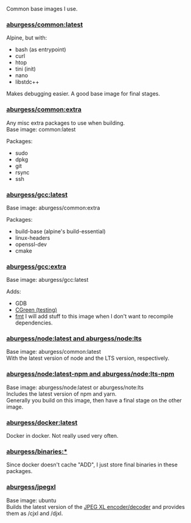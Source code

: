 Common base images I use.

### [aburgess/common:latest](https://hub.docker.com/r/aburgess/latest)

Alpine, but with:
* bash (as entrypoint)
* curl
* htop
* tini (init)
* nano
* libstdc++

Makes debugging easier. A good base image for final stages.

### [aburgess/common:extra](https://hub.docker.com/r/aburgess/extra)

Any misc extra packages to use when building.  
Base image: common:latest

Packages:
* sudo
* dpkg
* git
* rsync
* ssh

### [aburgess/gcc:latest](https://hub.docker.com/r/aburgess/gcc)

Base image: aburgess/common:extra

Packages:
* build-base (alpine's build-essential)
* linux-headers
* openssl-dev
* cmake

### [aburgess/gcc:extra](https://hub.docker.com/r/aburgess/gcc)

Base image: aburgess/gcc:latest

Adds:
* GDB
* [CGreen (testing)](https://github.com/cgreen-devs/cgreen)
* [fmt](https://github.com/fmtlib/fmt)
I will add stuff to this image when I don't want to recompile dependencies.

### [aburgess/node:latest and aburgess/node:lts](https://hub.docker.com/r/aburgess/node)

Base image: aburgess/common:latest  
With the latest version of node and the LTS version, respectively.

### [aburgess/node:latest-npm and aburgess/node:lts-npm](https://hub.docker.com/r/aburgess/node)

Base image: aburgess/node:latest or aburgess/note:lts  
Includes the latest version of npm and yarn.  
Generally you build on this image, then have a final stage on the other image.

### [aburgess/docker:latest](https://hub.docker.com/r/aburgess/docker)

Docker in docker. Not really used very often.

### [aburgess/binaries:*](https://hub.docker.com/r/aburgess/binaries)

Since docker doesn't cache "ADD", I just store final binaries in these packages.

### [aburgess/jpegxl](https://hub.docker.com/r/aburgess/jpegxl)

Base image: ubuntu  
Builds the latest version of the [JPEG XL encoder/decoder](https://gitlab.com/wg1/jpeg-xl/) and provides them as /cjxl and /djxl.
